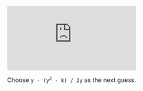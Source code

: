 
![equation](http://latex.codecogs.com/gif.latex?Concentration%3D%5Cfrac%7BTotalTemplate%7D%7BTotalVolume%7D)  

Choose <code>y - (y<sup>2</sup> - k) / 2y</code> as the next guess.
